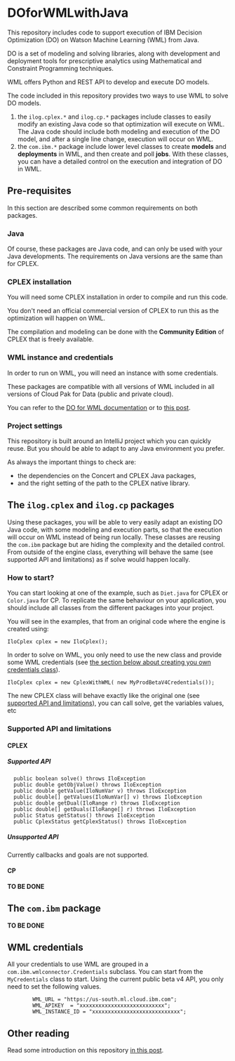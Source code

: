 # DOforWMLwithJava

This repository includes code to support execution of IBM Decision Optimization (DO) on Watson Machine Learning (WML) from Java.

DO is a set of modeling and solving libraries, along with development and deployment tools for prescriptive analytics using Mathematical and Constraint Programming techniques.

WML offers Python and REST API to develop and execute DO models.

The code included in this repository provides two ways to use WML to solve DO models.
1. the `ilog.cplex.*` and `ilog.cp.*` packages include classes to easily modify an existing Java code so that optimization will execute on WML.
The Java code should include both modeling and execution of the DO model, and after  a single line change, execution will occur on WML.
2. the `com.ibm.*` package include lower level classes to create **models** and **deployments** in WML, and then create and poll **jobs**. 
With these classes, you can have a detailed control on the execution and integration of DO in WML.

## Pre-requisites
In this section are described some common requirements on both packages.

### Java
Of course, these packages are Java code, and can only be used with your Java developments.
The requirements on Java versions are the same than for CPLEX.

### CPLEX installation
You will need some CPLEX installation in order to compile and run this code.

You don't need an official commercial version of CPLEX to run this as the optimization will happen on WML.

The compilation and modeling can be done with the **Community Edition** of CPLEX that is freely available. 

### WML instance and credentials
In order to run on WML, you will need an instance with some credentials.

These packages are compatible with all versions of WML included in all versions of Cloud Pak for Data (public and private cloud).

You can refer to the [DO for WML documentation](https://dataplatform.cloud.ibm.com/docs/content/DO/DODS_Introduction/deployintro.html?audience=wdp&context=cpdaas) or to [this post](https://medium.com/@AlainChabrier/use-do-on-different-wml-locations-31e353955088).


### Project settings
This repository is built around an IntelliJ project which you can quickly reuse.
But you should be able to adapt to any Java environment you prefer.

As always the important things to check are:
 * the dependencies on the Concert and CPLEX Java packages,
 * and the right setting of the path to the CPLEX native library. 

## The `ilog.cplex` and `ilog.cp` packages

Using these packages, you will be able to very easily adapt an existing DO Java code, with some modeling and execution parts, so that the execution will occur on WML instead of being run locally.
These classes are reusing the `com.ibm` package but are hiding the complexity and the detailed control.
From outside of the engine class, everything will behave the same (see supported API and limitations) as if solve would happen locally.

### How to start?

You can start looking at one of the example, such as `Diet.java` for CPLEX or `Color.java` for CP.
To replicate the same behaviour on your application, you should include all classes from the different packages into your project. 

You will see in the examples, that from an original code where the engine is created using:

```
IloCplex cplex = new IloCplex();
```

In order to solve on WML, you only need to use the new class and provide some WML credentials (see [the section below about creating you own credentials class](#WML-credentials)).

```
IloCplex cplex = new CplexWithWML( new MyProdBetaV4Credentials());
```

The new CPLEX class will behave exactly like the original one (see [supported API and limitations](#Supported-API-and-limitations)), you can call solve, get the variables values, etc

### Supported API and limitations

#### CPLEX

##### Supported API
```
  public boolean solve() throws IloException      
  public double getObjValue() throws IloException 
  public double getValue(IloNumVar v) throws IloException 
  public double[] getValues(IloNumVar[] v) throws IloException
  public double getDual(IloRange r) throws IloException
  public double[] getDuals(IloRange[] r) throws IloException
  public Status getStatus() throws IloException
  public CplexStatus getCplexStatus() throws IloException
```
##### Unsupported API

Currently callbacks and goals are not supported.
 
#### CP

**TO BE DONE**


## The `com.ibm` package

**TO BE DONE**

## WML credentials

All your credentials to use WML are grouped in a `com.ibm.wmlconnector.Credentials` subclass.
You can start from the `MyCredentials` class to start.
Using the current public beta v4 API, you only need to set the following values.

```
        WML_URL = "https://us-south.ml.cloud.ibm.com";
        WML_APIKEY  = "xxxxxxxxxxxxxxxxxxxxxxxxxxx";
        WML_INSTANCE_ID = "xxxxxxxxxxxxxxxxxxxxxxxxxxxx";
```


## Other reading
Read some introduction on this repository [in this post](https://medium.com/@AlainChabrier/using-do-for-wml-from-java-27f726b34d13).
